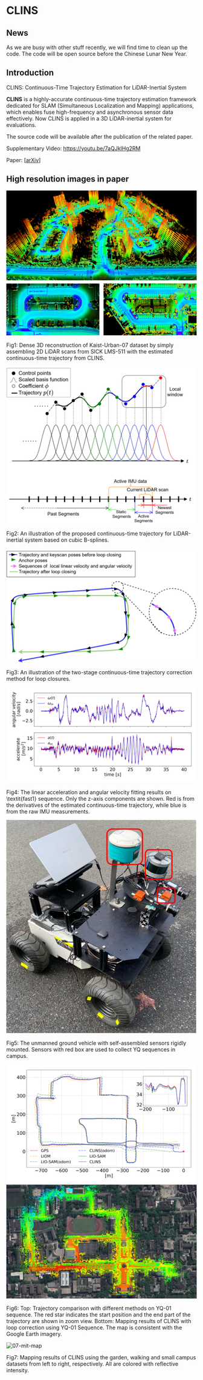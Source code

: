 # CLINS
## News
As we are busy with other stuff recently, we will find time to clean up the code. The code will be open source before the Chinese Lunar New Year.

## Introduction
CLINS: Continuous-Time Trajectory Estimation for LiDAR-Inertial System

**CLINS** is a highly-accurate continuous-time trajectory estimation framework dedicated for SLAM (Simultaneous Localization and Mapping) applications, which enables fuse high-frequency and asynchronous sensor data effectively.  Now CLINS is applied in a 3D LiDAR-inertial system for evaluations.

The source code will be available after the publication of the related paper.

Supplementary Video: https://youtu.be/7aQJklHg2RM

Paper: [[arXiv](https://arxiv.org/pdf/2109.04687.pdf)]

## High resolution images in paper

![01-kaist-urban-07-map](./figure/01-kaist-urban-07-map.png)

Fig1: Dense 3D reconstruction of Kaist-Urban-07 dataset by simply assembling 2D LiDAR scans from SICK LMS-511 with the estimated continuous-time trajectory from CLINS.



![02-traj-representation](./figure/02-traj-representation.png)

Fig2: An illustration of the proposed continuous-time trajectory for LiDAR-inertial system based on cubic B-splines.


![03-loop-closure](./figure/03-loop-closure.png)

Fig3: An illustration of the two-stage continuous-time trajectory correction method for loop closures.

![04-fast1-imu-z](./figure/04-fast1-imu-z.png)

Fig4: The linear acceleration and angular velocity fitting results on \textit{fast1} sequence. Only the z-axis components are shown. Red is from the derivatives of the estimated continuous-time trajectory, while blue is from the raw IMU measurements.

![05-car](./figure/05-car.png)

Fig5: The unmanned ground vehicle with self-assembled sensors rigidly mounted. Sensors with red box are used to collect YQ sequences in campus.

![06-traj-yq-01](./figure/06-traj-yq-01.png)
![06-map-yq-01](./figure/06-map-yq-01.png)

Fig6: Top: Trajectory comparison with different methods on YQ-01 sequence. The red star indicates the start position and the end part of the trajectory are shown in zoom view. Bottom: Mapping results of CLINS with loop correction using YQ-01 Sequence. The map is consistent with the Google Earth imagery.

![07-mit-map](./figure/07-mit-map.png)

Fig7: Mapping results of CLINS using the garden, walking and small campus datasets from left to right, respectively. All are colored with reflective intensity.




